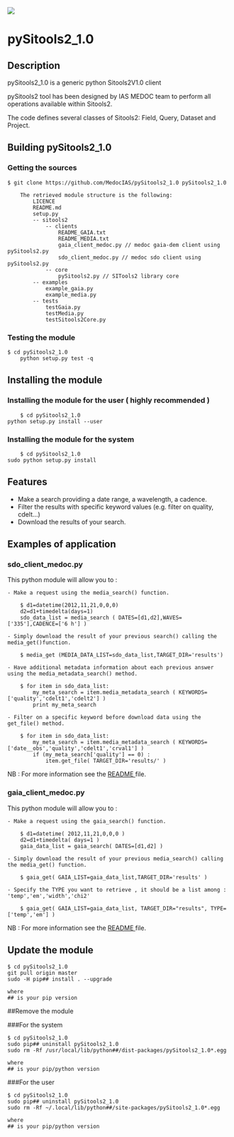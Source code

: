 ![](http://github.com/SITools2/core-v2/raw/dev/workspace/client-public/res/images/logo_01_petiteTaille.png)
# pySitools2_1.0
## Description
pySitools2_1.0 is a generic python Sitools2V1.0 client

pySitools2 tool has been designed by IAS MEDOC team to perform all operations available within Sitools2.

The code defines several classes of Sitools2: Field, Query, Dataset and Project. 

## Building pySitools2_1.0

### Getting the sources

	$ git clone https://github.com/MedocIAS/pySitools2_1.0 pySitools2_1.0
	
        The retrieved module structure is the following:
            LICENCE
            README.md
            setup.py
            -- sitools2
                -- clients
                    README_GAIA.txt
                    README_MEDIA.txt
                    gaia_client_medoc.py // medoc gaia-dem client using pySitools2.py
                    sdo_client_medoc.py // medoc sdo client using pySitools2.py
                -- core
                    pySitools2.py // SITools2 library core
            -- examples
                example_gaia.py
                example_media.py
            -- tests
                testGaia.py
                testMedia.py
                testSitools2Core.py

### Testing the module

	$ cd pySitools2_1.0
        python setup.py test -q

## Installing the module

### Installing the module for the user ( highly recommended )

        $ cd pySitools2_1.0
	python setup.py install --user

### Installing the module for the system

        $ cd pySitools2_1.0
	sudo python setup.py install

## Features

- Make a search providing a date range, a wavelength, a cadence.
- Filter the results with specific keyword values (e.g. filter on quality, cdelt...)
- Download the results of your search.

## Examples of application

### sdo_client_medoc.py

This python module will allow you to :

    - Make a request using the media_search() function.

        $ d1=datetime(2012,11,21,0,0,0)
        d2=d1+timedelta(days=1)
        sdo_data_list = media_search ( DATES=[d1,d2],WAVES=['335'],CADENCE=['6 h'] )

    - Simply download the result of your previous search() calling the media_get()function.
    
        $ media_get (MEDIA_DATA_LIST=sdo_data_list,TARGET_DIR='results')

    - Have additional metadata information about each previous answer using the media_metadata_search() method.

        $ for item in sdo_data_list:
            my_meta_search = item.media_metadata_search ( KEYWORDS=['quality','cdelt1','cdelt2'] )
            print my_meta_search

    - Filter on a specific keyword before download data using the get_file() method.

        $ for item in sdo_data_list:
            my_meta_search = item.media_metadata_search ( KEYWORDS=['date__obs','quality','cdelt1','crval1'] )
            if (my_meta_search['quality'] == 0) :
                item.get_file( TARGET_DIR='results/' )

NB : For more information see the [README ](http://sdo.ias.u-psud.fr/python/media/README_MEDIA.txt) file.

### gaia_client_medoc.py

This python module will allow you to :

    - Make a request using the gaia_search() function.

        $ d1=datetime( 2012,11,21,0,0,0 )
        d2=d1+timedelta( days=1 )
        gaia_data_list = gaia_search( DATES=[d1,d2] )

    - Simply download the result of your previous media_search() calling the media_get() function.

        $ gaia_get( GAIA_LIST=gaia_data_list,TARGET_DIR='results' )

    - Specify the TYPE you want to retrieve , it should be a list among : 'temp','em','width','chi2'

        $ gaia_get( GAIA_LIST=gaia_data_list, TARGET_DIR="results", TYPE=['temp','em'] )

NB : For more information see the [README ](http://sdo.ias.u-psud.fr/python/gaia-dem/README_GAIA.txt) file.

## Update the module 

	$ cd pySitools2_1.0
	git pull origin master 
	sudo -H pip## install . --upgrade

    where 
    ## is your pip version

##Remove the module 

###For the system

	$ cd pySitools2_1.0
	sudo pip## uninstall pySitools2_1.0
	sudo rm -Rf /usr/local/lib/python##/dist-packages/pySitools2_1.0*.egg 

    where 
    ## is your pip/python version  
###For the user

	$ cd pySitools2_1.0
	sudo pip## uninstall pySitools2_1.0
	sudo rm -Rf ~/.local/lib/python##/site-packages/pySitools2_1.0*.egg 

    where 
    ## is your pip/python version